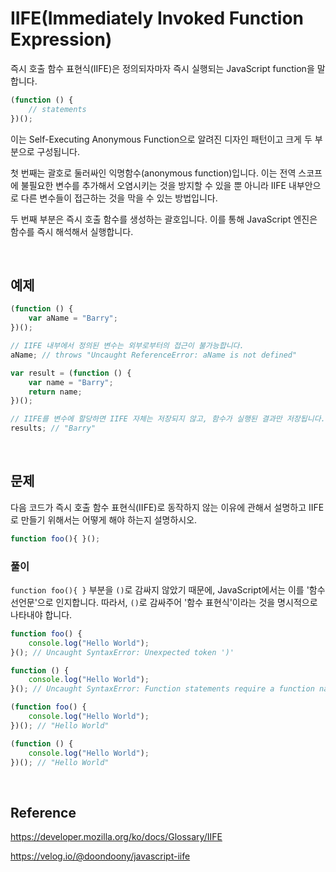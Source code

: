 # IIFE(Immediately Invoked Function Expression)

즉시 호출 함수 표현식(IIFE)은 정의되자마자 즉시 실행되는 JavaScript function을 말합니다.

```javascript
(function () {
    // statements
})();
```

이는 Self-Executing Anonymous Function으로 알려진 디자인 패턴이고 크게 두 부분으로 구성됩니다.

첫 번째는 괄호로 둘러싸인 익명함수(anonymous function)입니다. 이는 전역 스코프에 불필요한 변수를 추가해서 오염시키는 것을 방지할 수 있을 뿐 아니라 IIFE 내부안으로 다른 변수들이 접근하는 것을 막을 수 있는 방법입니다.

두 번째 부분은 즉시 호출 함수를 생성하는 괄호입니다. 이를 통해 JavaScript 엔진은 함수를 즉시 해석해서 실행합니다.

<br>

## 예제

```javascript
(function () {
    var aName = "Barry";
})();

// IIFE 내부에서 정의된 변수는 외부로부터의 접근이 불가능합니다.
aName; // throws "Uncaught ReferenceError: aName is not defined"
```

```javascript
var result = (function () {
    var name = "Barry";
    return name;
})();

// IIFE를 변수에 할당하면 IIFE 자체는 저장되지 않고, 함수가 실행된 결과만 저장됩니다.
results; // "Barry"
```

<br>

## 문제

다음 코드가 즉시 호출 함수 표현식(IIFE)로 동작하지 않는 이유에 관해서 설명하고 IIFE로 만들기 위해서는 어떻게 해야 하는지 설명하시오.

```javascript
function foo(){ }();
```

### 풀이

`function foo(){ }` 부분을 `()`로 감싸지 않았기 때문에, JavaScript에서는 이를 '함수 선언문'으로 인지합니다. 따라서, `()`로 감싸주어 '함수 표현식'이라는 것을 명시적으로 나타내야 합니다.

```javascript
function foo() {
    console.log("Hello World");
}(); // Uncaught SyntaxError: Unexpected token ')'

function () {
    console.log("Hello World");
}(); // Uncaught SyntaxError: Function statements require a function name

(function foo() {
    console.log("Hello World");
})(); // "Hello World"

(function () {
    console.log("Hello World");
})(); // "Hello World"
```

<br>

## Reference

https://developer.mozilla.org/ko/docs/Glossary/IIFE

https://velog.io/@doondoony/javascript-iife
